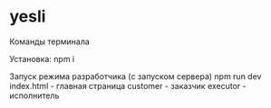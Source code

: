 # yesli
Команды терминала

Установка:
npm i

Запуск режима разработчика (c запуском сервера)
npm run dev
index.html - главная страница
customer - заказчик
executor - исполнитель 
